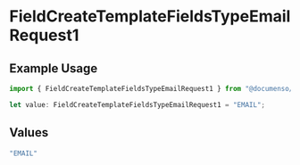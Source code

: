 # FieldCreateTemplateFieldsTypeEmailRequest1

## Example Usage

```typescript
import { FieldCreateTemplateFieldsTypeEmailRequest1 } from "@documenso/sdk-typescript/models/operations";

let value: FieldCreateTemplateFieldsTypeEmailRequest1 = "EMAIL";
```

## Values

```typescript
"EMAIL"
```